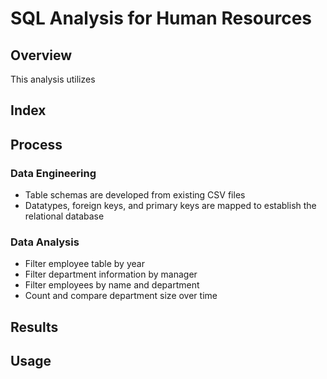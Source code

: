 # SQL Analysis for Human Resources
## Overview
This analysis utilizes 

## Index
## Process
  ### Data Engineering
  - Table schemas are developed from existing CSV files
  - Datatypes, foreign keys, and primary keys are mapped to establish the relational database
  ### Data Analysis
  - Filter employee table by year
  - Filter department information by manager
  - Filter employees by name and department
  - Count and compare department size over time

## Results


## Usage

